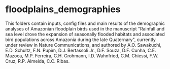 # floodplains_demographies

This folders contain inputs, config files and main results of the demographic analyses of Amazonian floodplain birds used in the manuscript "Rainfall and sea level drove the expansion of seasonally flooded habitats and associated bird populations across Amazonia during the late Quaternary", currently under review in Nature Communications, and authored by A.O. Sawakuchi, E.D. Schultz, F.N. Pupim, D.J. Bertassoli Jr., D.F. Souza, D.F. Cunha, C.E. Mazoca, M.P. Ferreira, C.H. Grohmann, I.D. Wahnfried, C.M. Chiessi, F.W. Cruz, R.P. Almeida, C.C. Ribas.
